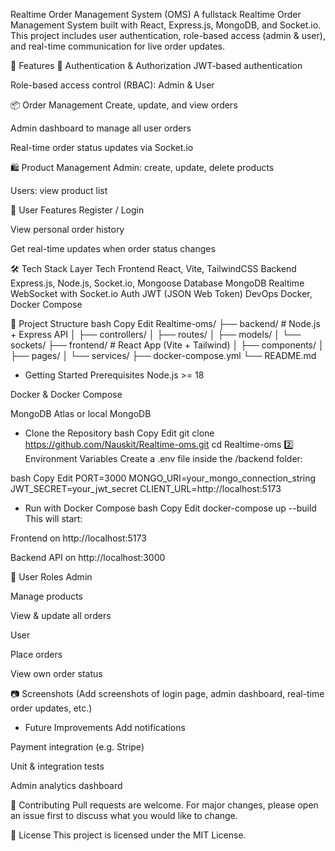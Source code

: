 Realtime Order Management System (OMS)
A fullstack Realtime Order Management System built with React, Express.js, MongoDB, and Socket.io. This project includes user authentication, role-based access (admin & user), and real-time communication for live order updates.

🚀 Features
🔐 Authentication & Authorization
JWT-based authentication

Role-based access control (RBAC): Admin & User

📦 Order Management
Create, update, and view orders

Admin dashboard to manage all user orders

Real-time order status updates via Socket.io

🛍️ Product Management
Admin: create, update, delete products

Users: view product list

🧑 User Features
Register / Login

View personal order history

Get real-time updates when order status changes

🛠️ Tech Stack
Layer	Tech
Frontend	React, Vite, TailwindCSS
Backend	Express.js, Node.js, Socket.io, Mongoose
Database	MongoDB
Realtime	WebSocket with Socket.io
Auth	JWT (JSON Web Token)
DevOps	Docker, Docker Compose

📁 Project Structure
bash
Copy
Edit
Realtime-oms/
├── backend/           # Node.js + Express API
│   ├── controllers/
│   ├── routes/
│   ├── models/
│   └── sockets/
├── frontend/          # React App (Vite + Tailwind)
│   ├── components/
│   ├── pages/
│   └── services/
├── docker-compose.yml
└── README.md

* Getting Started
Prerequisites
Node.js >= 18

Docker & Docker Compose

MongoDB Atlas or local MongoDB

* Clone the Repository
bash
Copy
Edit
git clone https://github.com/Nauskit/Realtime-oms.git
cd Realtime-oms
2️⃣ Environment Variables
Create a .env file inside the /backend folder:

bash
Copy
Edit
PORT=3000
MONGO_URI=your_mongo_connection_string
JWT_SECRET=your_jwt_secret
CLIENT_URL=http://localhost:5173

* Run with Docker Compose
bash
Copy
Edit
docker-compose up --build
This will start:

Frontend on http://localhost:5173

Backend API on http://localhost:3000

👥 User Roles
Admin

Manage products

View & update all orders

User

Place orders

View own order status

📷 Screenshots
(Add screenshots of login page, admin dashboard, real-time order updates, etc.)

* Future Improvements
Add notifications

Payment integration (e.g. Stripe)

Unit & integration tests

Admin analytics dashboard

🤝 Contributing
Pull requests are welcome. For major changes, please open an issue first to discuss what you would like to change.

📄 License
This project is licensed under the MIT License.

